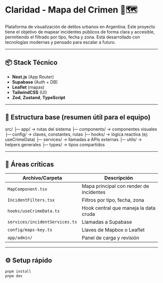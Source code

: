 
# Claridad - Mapa del Crimen 🔎🗺️

Plataforma de visualización de delitos urbanos en Argentina. Este proyecto tiene el objetivo de mapear incidentes públicos de forma clara y accesible, permitiendo el filtrado por tipo, fecha y zona. Está desarrollado con tecnologías modernas y pensado para escalar a futuro.

---

## 📦 Stack Técnico

- **Next.js** (App Router)
- **Supabase** (Auth + DB)
- **Leaflet** (mapas)
- **TailwindCSS** (UI)
- **Zod**, **Zustand**, **TypeScript**

---

## 📁 Estructura base (resumen útil para el equipo)

src/
├─ app/ → rutas del sistema
├─ components/ → componentes visuales
├─ config/ → claves, constantes, rutas
├─ hooks/ → lógica reactiva (ej: useCrimeData)
├─ services/ → llamadas a APIs externas
├─ utils/ → helpers generales
├─ types/ → tipos compartidos

---

## 👀 Áreas críticas

| Archivo/Carpeta            | Descripción |
|----------------------------|-------------|
| `MapComponent.tsx`         | Mapa principal con render de incidentes |
| `IncidentFilters.tsx`      | Filtros por tipo, fecha, zona |
| `hooks/useCrimeData.ts`    | Hook central que maneja la data cruda |
| `services/incidentServices.ts` | Llamadas a Supabase |
| `config/maps-key.ts`       | Llaves de Mapbox o Leaflet |
| `app/admin/`               | Panel de carga y revisión |

---

## ⚙ Setup rápido

```bash
pnpm install
pnpm dev